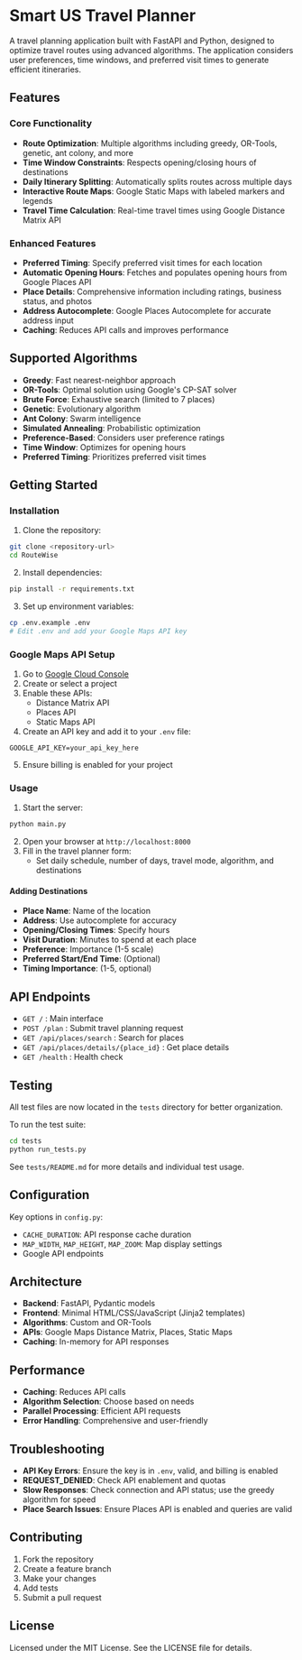 # Smart US Travel Planner

A travel planning application built with FastAPI and Python, designed to optimize travel routes using advanced algorithms. The application considers user preferences, time windows, and preferred visit times to generate efficient itineraries.

## Features

### Core Functionality
- **Route Optimization**: Multiple algorithms including greedy, OR-Tools, genetic, ant colony, and more
- **Time Window Constraints**: Respects opening/closing hours of destinations
- **Daily Itinerary Splitting**: Automatically splits routes across multiple days
- **Interactive Route Maps**: Google Static Maps with labeled markers and legends
- **Travel Time Calculation**: Real-time travel times using Google Distance Matrix API

### Enhanced Features
- **Preferred Timing**: Specify preferred visit times for each location
- **Automatic Opening Hours**: Fetches and populates opening hours from Google Places API
- **Place Details**: Comprehensive information including ratings, business status, and photos
- **Address Autocomplete**: Google Places Autocomplete for accurate address input
- **Caching**: Reduces API calls and improves performance

## Supported Algorithms

- **Greedy**: Fast nearest-neighbor approach
- **OR-Tools**: Optimal solution using Google's CP-SAT solver
- **Brute Force**: Exhaustive search (limited to 7 places)
- **Genetic**: Evolutionary algorithm
- **Ant Colony**: Swarm intelligence
- **Simulated Annealing**: Probabilistic optimization
- **Preference-Based**: Considers user preference ratings
- **Time Window**: Optimizes for opening hours
- **Preferred Timing**: Prioritizes preferred visit times

## Getting Started

### Installation

1. Clone the repository:
```bash
git clone <repository-url>
cd RouteWise
```
2. Install dependencies:
```bash
pip install -r requirements.txt
```
3. Set up environment variables:
```bash
cp .env.example .env
# Edit .env and add your Google Maps API key
```

### Google Maps API Setup

1. Go to [Google Cloud Console](https://console.cloud.google.com/)
2. Create or select a project
3. Enable these APIs:
   - Distance Matrix API
   - Places API
   - Static Maps API
4. Create an API key and add it to your `.env` file:
```
GOOGLE_API_KEY=your_api_key_here
```
5. Ensure billing is enabled for your project

### Usage

1. Start the server:
```bash
python main.py
```
2. Open your browser at `http://localhost:8000`
3. Fill in the travel planner form:
   - Set daily schedule, number of days, travel mode, algorithm, and destinations

#### Adding Destinations
- **Place Name**: Name of the location
- **Address**: Use autocomplete for accuracy
- **Opening/Closing Times**: Specify hours
- **Visit Duration**: Minutes to spend at each place
- **Preference**: Importance (1-5 scale)
- **Preferred Start/End Time**: (Optional)
- **Timing Importance**: (1-5, optional)

## API Endpoints

- `GET /` : Main interface
- `POST /plan` : Submit travel planning request
- `GET /api/places/search` : Search for places
- `GET /api/places/details/{place_id}` : Get place details
- `GET /health` : Health check

## Testing

All test files are now located in the `tests` directory for better organization.

To run the test suite:
```bash
cd tests
python run_tests.py
```
See `tests/README.md` for more details and individual test usage.

## Configuration

Key options in `config.py`:
- `CACHE_DURATION`: API response cache duration
- `MAP_WIDTH`, `MAP_HEIGHT`, `MAP_ZOOM`: Map display settings
- Google API endpoints

## Architecture

- **Backend**: FastAPI, Pydantic models
- **Frontend**: Minimal HTML/CSS/JavaScript (Jinja2 templates)
- **Algorithms**: Custom and OR-Tools
- **APIs**: Google Maps Distance Matrix, Places, Static Maps
- **Caching**: In-memory for API responses

## Performance

- **Caching**: Reduces API calls
- **Algorithm Selection**: Choose based on needs
- **Parallel Processing**: Efficient API requests
- **Error Handling**: Comprehensive and user-friendly

## Troubleshooting

- **API Key Errors**: Ensure the key is in `.env`, valid, and billing is enabled
- **REQUEST_DENIED**: Check API enablement and quotas
- **Slow Responses**: Check connection and API status; use the greedy algorithm for speed
- **Place Search Issues**: Ensure Places API is enabled and queries are valid

## Contributing

1. Fork the repository
2. Create a feature branch
3. Make your changes
4. Add tests
5. Submit a pull request

## License

Licensed under the MIT License. See the LICENSE file for details. 